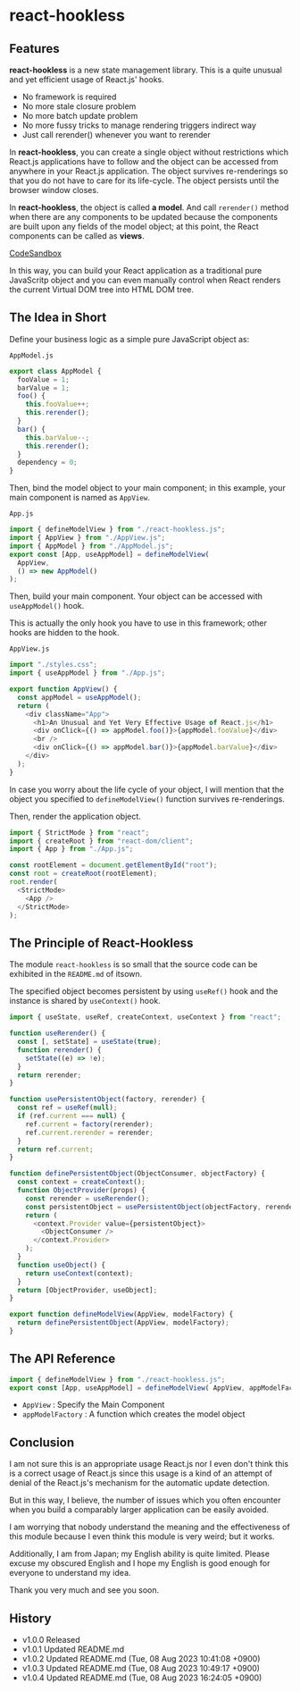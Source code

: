  react-hookless
==================

 Features
----------
**react-hookless** is a new state management library. This is a quite unusual
and yet efficient usage of React.js' hooks.

- No framework is required
- No more stale closure problem
- No more batch update problem
- No more fussy tricks to manage rendering triggers indirect way
- Just call rerender() whenever you want to rerender

In **react-hookless**, you can create a single object without restrictions
which React.js applications have to follow and the object can be accessed from
anywhere in your React.js application. The object survives re-renderings so
that you do not have to care for its life-cycle. The object persists until the
browser window closes.

In **react-hookless**, the object is called **a model**.  And call `rerender()`
method when there are any components to be updated because the components are
built upon any fields of the model object; at this point, the React components
can be called as **views**.

[CodeSandbox](https://hgnctd.csb.app/)

In this way, you can build your React application as a traditional pure
JavaScritp object and you can even manually control when React renders the
current Virtual DOM tree into HTML DOM tree.

## The Idea in Short ##

Define your business logic as a simple pure JavaScript object as:

`AppModel.js`

```javascript
export class AppModel {
  fooValue = 1;
  barValue = 1;
  foo() {
    this.fooValue++;
    this.rerender();
  }
  bar() {
    this.barValue--;
    this.rerender();
  }
  dependency = 0;
}
```

Then, bind the model object to your main component; in this example, your main
component is named as `AppView`.

`App.js`

```javascript
import { defineModelView } from "./react-hookless.js";
import { AppView } from "./AppView.js";
import { AppModel } from "./AppModel.js";
export const [App, useAppModel] = defineModelView(
  AppView,
  () => new AppModel()
);
```

Then, build your main component. Your object can be accessed with `useAppModel()` hook.

This is actually the only hook you have to use in this framework; other hooks
are hidden to the hook.

`AppView.js`

```javascript
import "./styles.css";
import { useAppModel } from "./App.js";

export function AppView() {
  const appModel = useAppModel();
  return (
    <div className="App">
      <h1>An Unusual and Yet Very Effective Usage of React.js</h1>
      <div onClick={() => appModel.foo()}>{appModel.fooValue}</div>
      <br />
      <div onClick={() => appModel.bar()}>{appModel.barValue}</div>
    </div>
  );
}
```

In case you worry about the life cycle of your object, I will mention that the
object you specified to `defineModelView()` function survives
re-renderings.


Then, render the application object.

```javascript
import { StrictMode } from "react";
import { createRoot } from "react-dom/client";
import { App } from "./App.js";

const rootElement = document.getElementById("root");
const root = createRoot(rootElement);
root.render(
  <StrictMode>
    <App />
  </StrictMode>
);
```

## The Principle of React-Hookless ##

The module `react-hookless` is so small that the source code can be exhibited
in the `README.md` of itsown.

The specified object becomes persistent by using `useRef()` hook and
the instance is shared by `useContext()` hook.

```javascript
import { useState, useRef, createContext, useContext } from "react";

function useRerender() {
  const [, setState] = useState(true);
  function rerender() {
    setState((e) => !e);
  }
  return rerender;
}

function usePersistentObject(factory, rerender) {
  const ref = useRef(null);
  if (ref.current === null) {
    ref.current = factory(rerender);
    ref.current.rerender = rerender;
  }
  return ref.current;
}

function definePersistentObject(ObjectConsumer, objectFactory) {
  const context = createContext();
  function ObjectProvider(props) {
    const rerender = useRerender();
    const persistentObject = usePersistentObject(objectFactory, rerender);
    return (
      <context.Provider value={persistentObject}>
        <ObjectConsumer />
      </context.Provider>
    );
  }
  function useObject() {
    return useContext(context);
  }
  return [ObjectProvider, useObject];
}

export function defineModelView(AppView, modelFactory) {
  return definePersistentObject(AppView, modelFactory);
}
```

## The API Reference ##
```javascript
import { defineModelView } from "./react-hookless.js";
export const [App, useAppModel] = defineModelView( AppView, appModelFactory );
```

- `AppView` : Specify the Main Component
- `appModelFactory` : A function which creates the model object


## Conclusion  ##

I am not sure this is an appropriate usage React.js nor I even don't think this
is a correct usage of React.js since this usage is a kind of an attempt of
denial of the React.js's mechanism for the automatic update detection.

But in this way, I believe, the number of issues which you often encounter when
you build a comparably larger application can be easily avoided.

I am worrying that nobody understand the meaning and the effectiveness of this
module because I even think this module is very weird; but it works.


Additionally, I am from Japan; my English ability is quite limited. Please
excuse my obscured English and I hope my English is good enough for everyone to
understand my idea.

Thank you very much and see you soon.


## History ##

- v1.0.0 Released
- v1.0.1 Updated README.md
- v1.0.2 Updated README.md (Tue, 08 Aug 2023 10:41:08 +0900)
- v1.0.3 Updated README.md (Tue, 08 Aug 2023 10:49:17 +0900)
- v1.0.4 Updated README.md (Tue, 08 Aug 2023 16:24:05 +0900)

